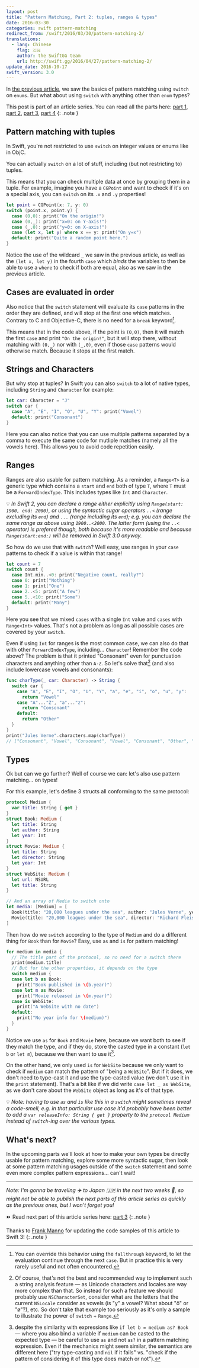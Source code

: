 ```yaml
---
layout: post
title: "Pattern Matching, Part 2: tuples, ranges & types"
date: 2016-03-30
categories: swift pattern-matching
redirect_from: /swift/2016/03/30/pattern-matching-2/
translations:
  - lang: Chinese
    flag: 🇨🇳
    author: the SwiftGG team
    url: http://swift.gg/2016/04/27/pattern-matching-2/
update_date: 2016-10-17
swift_version: 3.0
---
```


In [the previous article](/swift/pattern-matching/2016/03/27/pattern-matching-1/), we saw the basics of pattern matching using `switch` on `enums`. But what about using `switch` with anything other than `enum` types?

This post is part of an article series. You can read all the parts here: [part 1](/swift/pattern-matching/2016/03/27/pattern-matching-1/), [part 2](/swift/pattern-matching/2016/03/30/pattern-matching-2/), [part 3](/swift/pattern-matching/2016/04/24/pattern-matching-3/), [part 4](/swift/pattern-matching/2016/05/16/pattern-matching-4/)
{: .note }

## Pattern matching with tuples

In  Swift, you're not restricted to use `switch` on integer values or enums like in ObjC.

You can actually `switch` on a lot of stuff, including (but not restricting to) tuples.

This means that you can check multiple data at once by grouping them in a tuple. For example, imagine you have a `CGPoint` and want to check if it's on a special axis, you can `switch` on its `.x` and `.y` properties!

```swift
let point = CGPoint(x: 7, y: 0)
switch (point.x, point.y) {
  case (0,0): print("On the origin!")
  case (0,_): print("x=0: on Y-axis!")
  case (_,0): print("y=0: on X-axis!")
  case (let x, let y) where x == y: print("On y=x")
  default: print("Quite a random point here.")
}
```

Notice the use of the wildcard `_` we saw in the previous article, as well as the `(let x, let y)` in the fourth `case` which _binds_ the variables to then be able to use a `where` to check if both are equal, also as we saw in the previous article.

## Cases are evaluated in order

Also notice that the `switch` statement will evaluate its `case` patterns in the order they are defined, and will stop at the first one which matches. Contrary to C and Objective-C, there is no need for a `break` keyword[^fallthrough].

This means that in the code above, if the point is `(0,0)`, then it will match the first `case` and print `"On the origin!"`, but it will stop there, without matching with `(0,_)` nor with `(_,0)`, even if those `case` patterns would otherwise match. Because it stops at the first match.

[^fallthrough]: You can override this behavior using the `fallthrough` keyword,  to let the evaluation continue through the next `case`. But in practice this is very rarely useful and not often encountered.

## Strings and Characters

But why stop at tuples? In Swift you can also `switch` to a lot of native types, including `String` and `Character` for example:

```swift
let car: Character = "J"
switch car {
  case "A", "E", "I", "O", "U", "Y": print("Vowel")
  default: print("Consonant")
}
```

Here you can also notice that you can use multiple patterns separated by a comma to execute the same code for mutliple matches (namely all the vowels here). This allows you to avoid code repetition easily.

## Ranges

Ranges are also usable for pattern matching. As a reminder, a `Range<T>` is a generic type which contains a `start` and `end` both of type `T`, where `T` must be a `ForwardIndexType`. This includes types like `Int` and `Character`.

💡 _In Swift 2, you can declare a range either explicitly using `Range(start: 1900, end: 2000)`, or using the syntactic sugar operators `..<` (range excluding its `end`) and `...` (range including its `end`); e.g. you can declare the same range as above using `1900..<2000`. The latter form (using the `..<` operator) is prefered though, both because it's more readable and because `Range(start:end:)` will be removed in Swift 3.0 anyway._

So how do we use that with `switch`? Well easy, use ranges in your `case` patterns to check if a value is within that range!

```swift
let count = 7
switch count {
  case Int.min..<0: print("Negative count, really?")
  case 0: print("Nothing")
  case 1: print("One")
  case 2..<5: print("A few")
  case 5..<10: print("Some")
  default: print("Many")
}
```

Here you see that we mixed `cases` with a single `Int` value and `cases` with `Range<Int>` values. That's not a problem as long as all possible cases are covered by your `switch`.

Even if using `Int` for ranges is the most common case, we can also do that with other `ForwardIndexType`, including… `Character`! Remember the code above? The problem is that it printed "Consonant" even for punctuation characters and anything other than `A-Z`. So let's solve that[^only-for-demo] (and also include lowercase vowels and consonants):

```swift
func charType(_ car: Character) -> String {
  switch car {
    case "A", "E", "I", "O", "U", "Y", "a", "e", "i", "o", "u", "y":
      return "Vowel"
    case "A"..."Z", "a"..."z":
      return "Consonant"
    default:
      return "Other"
  }
}
print("Jules Verne".characters.map(charType))
// ["Consonant", "Vowel", "Consonant", "Vowel", "Consonant", "Other", "Consonant", "Vowel", "Consonant", "Consonant", "Vowel"]
```

[^only-for-demo]: Of course, that's not the best and recommended way to implement such a string analysis feature — as Unicode characters and locales are way more complex than that. So instead for such a feature we should probably use `NSCharacterSet`, consider what are the letters that the current `NSLocale` consider as vowels (is "y" a vowel? What about "õ" or "ø"?), etc. So don't take that example too seriously as it's only a sample to illustrate the power of `switch` + `Range`.

## Types

Ok but can we go further? Well of course we can: let's also use pattern matching… on types!

For this example, let's define 3 structs all conforming to the same protocol:

```swift
protocol Medium {
  var title: String { get }
}
struct Book: Medium {
  let title: String
  let author: String
  let year: Int
}
struct Movie: Medium {
  let title: String
  let director: String
  let year: Int
}
struct WebSite: Medium {
  let url: NSURL
  let title: String
}

// And an array of Media to switch onto
let media: [Medium] = [
  Book(title: "20,000 leagues under the sea", author: "Jules Verne", year: 1870),
  Movie(title: "20,000 leagues under the sea", director: "Richard Fleischer", year: 1955)
]
```

Then how do we `switch` according to the type of `Medium` and do a different thing for `Book` than for `Movie`? Easy, use `as` and `is` for pattern matching!

```swift
for medium in media {
  // The title part of the protocol, so no need for a switch there
  print(medium.title)
  // But for the other properties, it depends on the type
  switch medium {
  case let b as Book:
    print("Book published in \(b.year)")
  case let m as Movie:
    print("Movie released in \(m.year)")
  case is WebSite:
    print("A WebSite with no date")
  default:
    print("No year info for \(medium)")
  }
}
```

Notice we use `as` for `Book` and `Movie` here, because we want both to see if they match the type, and if they do, store the casted type in a constant (`let b` or `let m`), because we then want to use it[^no-qmark].

[^no-qmark]: despite the similarity with expressions like `if let b = medium as? Book` — where you also bind a variable if `medium` can be casted to the expected type — be careful to use `as` and not `as?` in a pattern matching expression. Even if the mechanics might seem similar, the semantics are different here ("try type-casting and `nil` if it fails" vs. "check if the pattern of considering it of this type does match or not").

On the other hand, we only used `is` for `WebSite` because we only want to check if `medium` can match the pattern of "being a `WebSite`". But if it does, we don't need to type-cast it and use the type-casted value (we don't use it in the `print` statement). That's a bit like if we did write `case let _ as WebSite`, as we don't care about the `WebSite` object as long as it's of that type.

💡 _Note: having to use `as` and `is` like this in a `switch` might sometimes reveal a code-smell, e.g. in that particular use case it'd probably have been better to add a `var releaseInfo: String { get }` property to the `protocol Medium` instead of `switch`-ing over the various types._

## What's next?

In the upcoming parts we'll look at how to make your own types be directly usable for pattern matching, explore some more syntactic sugar, then look at some pattern matching usages outside of the `switch` statement and some even more complex pattern expressions… can't wait!

---

_Note: I'm gonna be traveling ✈️ to Japan 🇯🇵 in the next two weeks 🤗, so might not be able to publish the next parts of this article series as quickly as the previous ones, but I won't forget you!_

⏩ Read next part of this article series here: [part 3](/swift/pattern-matching/2016/04/24/pattern-matching-3/)
{: .note }

Thanks to [Frank Manno](https://github.com/frankieshakes) for updating the code samples of this article to Swift 3!
{: .note }
